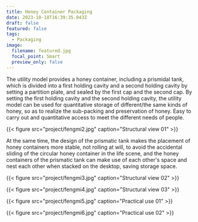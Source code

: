 ```yaml
---
title: Honey Container Packaging
date: 2023-10-18T16:39:35.043Z
draft: false
featured: false
tags:
  - Packaging
image:
  filename: featured.jpg
  focal_point: Smart
  preview_only: false
---
```

The utility model provides a honey container, including a prismidal tank, which is divided into a first holding cavity and a second holding cavity by setting a partition plate, and sealed by the first cap and the second cap. By setting the first holding cavity and the second holding cavity, the utility model can be used for quantitative storage of different/the same kinds of honey, so as to realize the sub-packing and preservation of honey. Easy to carry out and quantitative access to meet the different needs of people.

{{< figure src="project/fengmi2.jpg" caption="Structural view 01" >}}

At the same time, the design of the prismatic tank makes the placement of honey containers more stable, not rolling at will, to avoid the accidental sliding of the circular honey container in the life scene, and the honey containers of the prismatic tank can make use of each other's space and nest each other when stacked on the desktop, saving storage space.

{{< figure src="project/fengmi3.jpg" caption="Structural view 02" >}}

{{< figure src="project/fengmi4.jpg" caption="Structural view 03" >}}

{{< figure src="project/fengmi5.jpg" caption="Practical use 01" >}}

{{< figure src="project/fengmi6.jpg" caption="Practical use 02" >}}